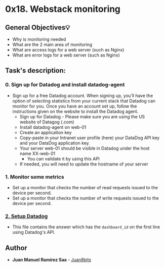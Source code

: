 # 0x18. Webstack monitoring


## General Objectives:bulb:

* Why is monitoring needed
* What are the 2 main area of monitoring
* What are access logs for a web server (such as Nginx)
* What are error logs for a web server (such as Nginx)

## Task's description:

### 0. Sign up for Datadog and install datadog-agent
* Sign up for a free Datadog account. When signing up, you’ll have the option of selecting statistics from your current stack that Datadog can monitor for you. Once you have an account set up, follow the instructions given on the website to install the Datadog agent.
    * Sign up for Datadog - Please make sure you are using the US website of Datagog (.com)
    * Install datadog-agent on web-01
    * Create an application key
    * Copy-paste in your Intranet user profile (here) your DataDog API key and your DataDog application key.
    * Your server web-01 should be visible in Datadog under the host name XX-web-01
        * You can validate it by using this API
	* If needed, you will need to update the hostname of your server

### 1. Monitor some metrics
* Set up a monitor that checks the number of read requests issued to the device per second.
* Set up a monitor that checks the number of write requests issued to the device per second.

### [2. Setup Datadog](./2-setup_datadog)
* This file contains the answer which has the ```dashboard_id``` on the first line using Datadog's API.

## Author
* **Juan Manuel Ramírez Saa** - [Juan8bits](https://github.com/Juan8bits)
